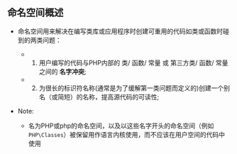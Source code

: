 ## 命名空间概述
* 命名空间用来解决在编写类库或应用程序时创建可重用的代码如类或函数时碰到的两类问题：
    * 1. 用户编写的代码与PHP内部的 类/ 函数/ 常量 或 第三方类/ 函数/ 常量之间的 **名字冲突**;

    * 2. 为很长的标识符名称(通常是为了缓解第一类问题而定义的)创建一个别名（或简短）的名称，提高源代码的可读性;

* Note:
    * 名为PHP或php的命名空间，以及以这些名字开头的命名空间（例如 `PHP\Classes`）被保留用作语言内核使用，而不应该在用户空间的代码中使用
